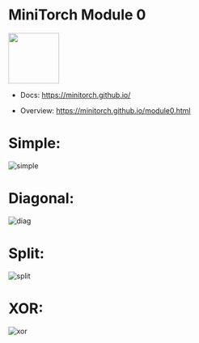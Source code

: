 # MiniTorch Module 0

<img src="https://minitorch.github.io/_images/match.png" width="100px">

* Docs: https://minitorch.github.io/

* Overview: https://minitorch.github.io/module0.html

# Simple:
![simple](https://user-images.githubusercontent.com/89541762/132938836-195f5b9b-f54f-4c00-a479-fa3e3e9d877f.png)
# Diagonal:
![diag](https://user-images.githubusercontent.com/89541762/132938850-15bb6b54-73b6-457f-b059-0263f016b950.png)
# Split:
![split](https://user-images.githubusercontent.com/89541762/132938869-77c63fea-8f98-4b0c-91e1-643d9e5e8802.png)
# XOR:
![xor](https://user-images.githubusercontent.com/89541762/132938878-42064184-d172-4b0a-9919-fd834cb78c88.png)



